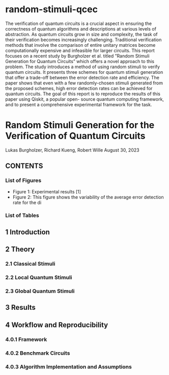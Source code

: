 # random-stimuli-qcec

The verification of quantum circuits is a crucial aspect in ensuring the correctness of quantum
algorithms and descriptions at various levels of abstraction. As quantum circuits grow in size and
complexity, the task of their verification becomes increasingly challenging. Traditional verification
methods that involve the comparison of entire unitary matrices become computationally expensive
and infeasible for larger circuits.
This report focuses on a recent study by Burgholzer et al. titled ”Random Stimuli Generation
for Quantum Circuits” which offers a novel approach to this problem. The study introduces a
method of using random stimuli to verify quantum circuits. It presents three schemes for quantum
stimuli generation that offer a trade-off between the error detection rate and efficiency. The paper
shows that even with a few randomly-chosen stimuli generated from the proposed schemes, high
error detection rates can be achieved for quantum circuits.
The goal of this report is to reproduce the results of this paper using Qiskit, a popular open-
source quantum computing framework, and to present a comprehensive experimental framework
for the task.


# Random Stimuli Generation for the Verification of Quantum Circuits

Lukas Burgholzer, Richard Kueng, Robert Wille
August 30, 2023

## CONTENTS

### List of Figures
- Figure 1: Experimental results [1]
- Figure 2: This figure shows the variability of the average error detection rate for the di

### List of Tables

## 1 Introduction

## 2 Theory
### 2.1 Classical Stimuli
### 2.2 Local Quantum Stimuli
### 2.3 Global Quantum Stimuli

## 3 Results

## 4 Workflow and Reproducibility
### 4.0.1 Framework
### 4.0.2 Benchmark Circuits
### 4.0.3 Algorithm Implementation and Assumptions

